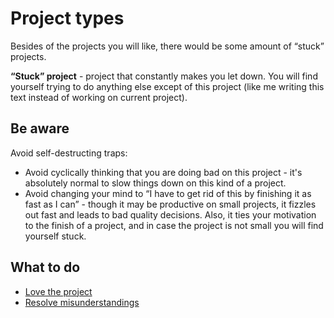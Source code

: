 # Project types

Besides of the projects you will like, there would be some amount of “stuck” projects.

**“Stuck” project** - project that constantly makes you let down. You will find yourself trying to do anything else except of this project (like me writing this text instead of working on current project).

## Be aware

Avoid self-destructing traps:

* Avoid cyclically thinking that you are doing bad on this project - it's absolutely normal to slow things down on this kind of a project.
* Avoid changing your mind to “I have to get rid of this by finishing it as fast as I can” - though it may be productive on small projects, it fizzles out fast and leads to bad quality decisions. Also, it ties your motivation to the finish of a project, and in case the project is not small you will find yourself stuck.

## What to do

* [Love the project](technique-love-the-project.md)
* [Resolve misunderstandings](technique-resolve-misunderstanding.md)
